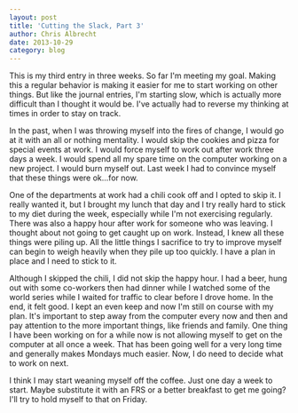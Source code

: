 ```yaml
---
layout: post
title: 'Cutting the Slack, Part 3'
author: Chris Albrecht
date: 2013-10-29
category: blog
---
```

This is my third entry in three weeks.  So far I'm meeting my goal.  Making this a regular behavior is making it easier for me to start working on other things.  But like the journal entries, I'm starting slow, which is actually more difficult than I thought it would be.  I've actually had to reverse my thinking at times in order to stay on track.

In the past, when I was throwing myself into the fires of change, I would go at it with an all or nothing mentality.  I would skip the cookies and pizza for special events at work.  I would force myself to work out after work three days a week.  I would spend all my spare time on the computer working on a new project.  I would burn myself out.  Last week I had to convince myself that these things were ok...for now.

One of the departments at work had a chili cook off and I opted to skip it.  I really wanted it, but I brought my lunch that day and I try really hard to stick to my diet during the week, especially while I'm not exercising regularly.  There was also a happy hour after work for someone who was leaving.  I thought about not going to get caught up on work.  Instead, I knew all these things were piling up.  All the little things I sacrifice to try to improve myself can begin to weigh heavily when they pile up too quickly.  I have a plan in place and I need to stick to it.

Although I skipped the chili, I did not skip the happy hour.  I had a beer, hung out with some co-workers then had dinner while I watched some of the world series while I waited for traffic to clear before I drove home.  In the end, it felt good.  I kept an even keep and now I'm still on course with my plan.  It's important to step away from the computer every now and then and pay attention to the more important things, like friends and family.  One thing I have been working on for a while now is not allowing myself to get on the computer at all once a week.  That has been going well for a very long time and generally makes Mondays much easier.  Now, I do need to decide what to work on next.

I think I may start weaning myself off the coffee.  Just one day a week to start.  Maybe substitute it with an FRS or a better breakfast to get me going?  I'll try to hold myself to that on Friday.
